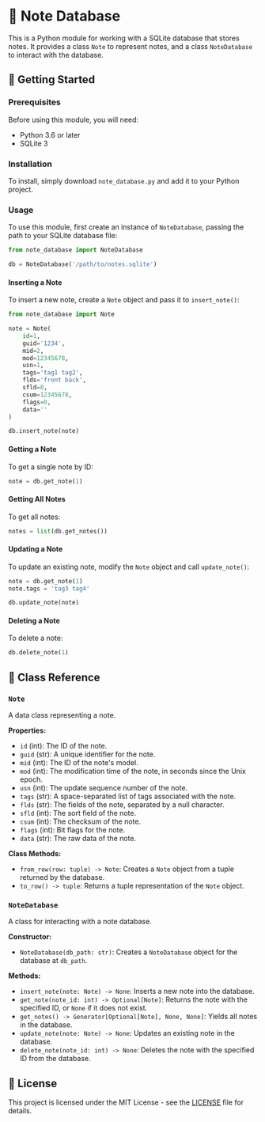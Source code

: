 # 📝 Note Database

This is a Python module for working with a SQLite database that stores notes. It provides a class `Note` to represent notes, and a class `NoteDatabase` to interact with the database.

## 🚀 Getting Started

### Prerequisites

Before using this module, you will need:

- Python 3.6 or later
- SQLite 3

### Installation

To install, simply download `note_database.py` and add it to your Python project.

### Usage

To use this module, first create an instance of `NoteDatabase`, passing the path to your SQLite database file:

```python
from note_database import NoteDatabase

db = NoteDatabase('/path/to/notes.sqlite')
```

#### Inserting a Note

To insert a new note, create a `Note` object and pass it to `insert_note()`:

```python
from note_database import Note

note = Note(
    id=1,
    guid='1234',
    mid=2,
    mod=12345678,
    usn=1,
    tags='tag1 tag2',
    flds='front back',
    sfld=0,
    csum=12345678,
    flags=0,
    data=''
)

db.insert_note(note)
```

#### Getting a Note

To get a single note by ID:

```python
note = db.get_note(1)
```

#### Getting All Notes

To get all notes:

```python
notes = list(db.get_notes())
```

#### Updating a Note

To update an existing note, modify the `Note` object and call `update_note()`:

```python
note = db.get_note(1)
note.tags = 'tag3 tag4'

db.update_note(note)
```

#### Deleting a Note

To delete a note:

```python
db.delete_note(1)
```

## 📖 Class Reference

### `Note`

A data class representing a note.

**Properties:**

- `id` (int): The ID of the note.
- `guid` (str): A unique identifier for the note.
- `mid` (int): The ID of the note's model.
- `mod` (int): The modification time of the note, in seconds since the Unix epoch.
- `usn` (int): The update sequence number of the note.
- `tags` (str): A space-separated list of tags associated with the note.
- `flds` (str): The fields of the note, separated by a null character.
- `sfld` (int): The sort field of the note.
- `csum` (int): The checksum of the note.
- `flags` (int): Bit flags for the note.
- `data` (str): The raw data of the note.

**Class Methods:**

- `from_row(row: tuple) -> Note`: Creates a `Note` object from a tuple returned by the database.
- `to_row() -> tuple`: Returns a tuple representation of the `Note` object.

### `NoteDatabase`

A class for interacting with a note database.

**Constructor:**

- `NoteDatabase(db_path: str)`: Creates a `NoteDatabase` object for the database at `db_path`.

**Methods:**

- `insert_note(note: Note) -> None`: Inserts a new note into the database.
- `get_note(note_id: int) -> Optional[Note]`: Returns the note with the specified ID, or `None` if it does not exist.
- `get_notes() -> Generator[Optional[Note], None, None]`: Yields all notes in the database.
- `update_note(note: Note) -> None`: Updates an existing note in the database.
- `delete_note(note_id: int) -> None`: Deletes the note with the specified ID from the database.


## 📝 License

This project is licensed under the MIT License - see the [LICENSE](LICENSE) file for details.
